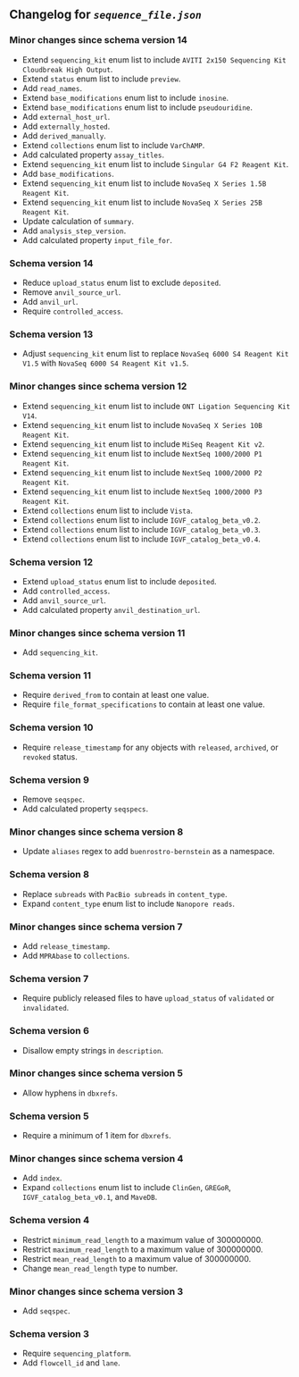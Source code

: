 ## Changelog for *`sequence_file.json`*

### Minor changes since schema version 14

* Extend `sequencing_kit` enum list to include `AVITI 2x150 Sequencing Kit Cloudbreak High Output`.
* Extend `status` enum list to include `preview`.
* Add `read_names`.
* Extend `base_modifications` enum list to include `inosine`.
* Extend `base_modifications` enum list to include `pseudouridine`.
* Add `external_host_url`.
* Add `externally_hosted`.
* Add `derived_manually`.
* Extend `collections` enum list to include `VarChAMP`.
* Add calculated property `assay_titles`.
* Extend `sequencing_kit` enum list to include `Singular G4 F2 Reagent Kit`.
* Add `base_modifications`.
* Extend `sequencing_kit` enum list to include `NovaSeq X Series 1.5B Reagent Kit`.
* Extend `sequencing_kit` enum list to include `NovaSeq X Series 25B Reagent Kit`.
* Update calculation of `summary`.
* Add `analysis_step_version`.
* Add calculated property `input_file_for`.

### Schema version 14

* Reduce `upload_status` enum list to exclude `deposited`.
* Remove `anvil_source_url`.
* Add `anvil_url`.
* Require `controlled_access`.

### Schema version 13

* Adjust `sequencing_kit` enum list to replace `NovaSeq 6000 S4 Reagent Kit V1.5` with `NovaSeq 6000 S4 Reagent Kit v1.5`.

### Minor changes since schema version 12

* Extend `sequencing_kit` enum list to include `ONT Ligation Sequencing Kit V14`.
* Extend `sequencing_kit` enum list to include `NovaSeq X Series 10B Reagent Kit`.
* Extend `sequencing_kit` enum list to include `MiSeq Reagent Kit v2`.
* Extend `sequencing_kit` enum list to include `NextSeq 1000/2000 P1 Reagent Kit`.
* Extend `sequencing_kit` enum list to include `NextSeq 1000/2000 P2 Reagent Kit`.
* Extend `sequencing_kit` enum list to include `NextSeq 1000/2000 P3 Reagent Kit`.
* Extend `collections` enum list to include `Vista`.
* Extend `collections` enum list to include `IGVF_catalog_beta_v0.2`.
* Extend `collections` enum list to include `IGVF_catalog_beta_v0.3`.
* Extend `collections` enum list to include `IGVF_catalog_beta_v0.4`.

### Schema version 12

* Extend `upload_status` enum list to include `deposited`.
* Add `controlled_access`.
* Add `anvil_source_url`.
* Add calculated property `anvil_destination_url`.

### Minor changes since schema version 11

* Add `sequencing_kit`.

### Schema version 11

* Require `derived_from` to contain at least one value.
* Require `file_format_specifications` to contain at least one value.

### Schema version 10

* Require `release_timestamp` for any objects with `released`, `archived`, or `revoked` status.

### Schema version 9

* Remove `seqspec`.
* Add calculated property `seqspecs`.

### Minor changes since schema version 8

* Update `aliases` regex to add `buenrostro-bernstein` as a namespace.

### Schema version 8

* Replace `subreads` with `PacBio subreads` in `content_type`.
* Expand `content_type` enum list to include `Nanopore reads`.

### Minor changes since schema version 7

* Add `release_timestamp`.
* Add `MPRAbase` to `collections`.

### Schema version 7

* Require publicly released files to have `upload_status` of `validated` or `invalidated`.

### Schema version 6

* Disallow empty strings in `description`.

### Minor changes since schema version 5

* Allow hyphens in `dbxrefs`.

### Schema version 5

* Require a minimum of 1 item for `dbxrefs`.

### Minor changes since schema version 4

* Add `index`.
* Expand `collections` enum list to include `ClinGen`, `GREGoR`, `IGVF_catalog_beta_v0.1`, and `MaveDB`.

### Schema version 4

* Restrict `minimum_read_length` to a maximum value of 300000000.
* Restrict `maximum_read_length` to a maximum value of 300000000.
* Restrict `mean_read_length` to a maximum value of 300000000.
* Change `mean_read_length` type to number.

### Minor changes since schema version 3

* Add `seqspec`.

### Schema version 3

* Require `sequencing_platform`.
* Add `flowcell_id` and `lane`.

